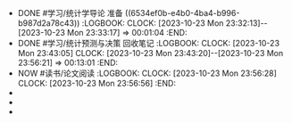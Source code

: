 - DONE #学习/统计学导论 准备 ((6534ef0b-e4b0-4ba4-b996-b987d2a78c43))
  :LOGBOOK:
  CLOCK: [2023-10-23 Mon 23:32:13]--[2023-10-23 Mon 23:33:17] =>  00:01:04
  :END:
- DONE #学习/统计预测与决策 回收笔记
  :LOGBOOK:
  CLOCK: [2023-10-23 Mon 23:43:05]
  CLOCK: [2023-10-23 Mon 23:43:20]--[2023-10-23 Mon 23:56:21] =>  00:13:01
  :END:
- NOW  #读书/论文阅读
  :LOGBOOK:
  CLOCK: [2023-10-23 Mon 23:56:28]
  CLOCK: [2023-10-23 Mon 23:56:56]
  :END:
-
-
-